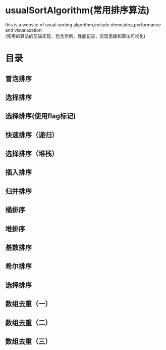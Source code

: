 # usualSortAlgorithm(常用排序算法)
this is a website of usual sorting algorithm,include demo,idea,performance and visualazation.  
(常用的算法的前端实现，包含示例，性能记录，实现思路和算法可视化)
# 目录
## 冒泡排序
## 选择排序
## 选择排序(使用flag标记)
## 快速排序（递归）
## 选择排序（堆栈）
## 插入排序
## 归并排序
## 桶排序
## 堆排序
## 基数排序
## 希尔排序
## 选择排序
## 数组去重（一）
## 数组去重（二）
## 数组去重（三）

